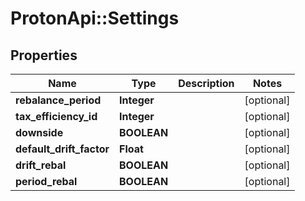 # ProtonApi::Settings

## Properties
Name | Type | Description | Notes
------------ | ------------- | ------------- | -------------
**rebalance_period** | **Integer** |  | [optional] 
**tax_efficiency_id** | **Integer** |  | [optional] 
**downside** | **BOOLEAN** |  | [optional] 
**default_drift_factor** | **Float** |  | [optional] 
**drift_rebal** | **BOOLEAN** |  | [optional] 
**period_rebal** | **BOOLEAN** |  | [optional] 


